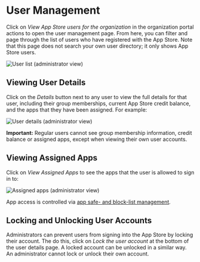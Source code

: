 # User Management

Click on *View App Store users for the organization* in the organization
portal actions to open the user management page. From here, you can
filter and page through the list of users who have registered with the
App Store. Note that this page does not search your own user directory;
it only shows App Store users.

![User list (administrator
view)](/general/orgs/admin/users/admin-users-list.png)

## Viewing User Details

Click on the *Details* button next to any user to view the full details
for that user, including their group memberships, current App Store
credit balance, and the apps that they have been assigned. For example:

![User details (administrator
view)](/general/orgs/admin/users/admin-user-details-other.png)

**Important:** Regular users cannot see group membership information,
credit balance or assigned apps, except when viewing their own user
accounts.

## Viewing Assigned Apps

Click on *View Assigned Apps* to see the apps that the user is allowed
to sign in to:

![Assigned apps (administrator
view)](/general/orgs/admin/users/admin-assigned-apps-user.png)

App access is controlled via [app safe- and block-list
management](/general/organization_user_and_data_management/app_access_management).

## Locking and Unlocking User Accounts

Administrators can prevent users from signing into the App Store by
locking their account. The do this, click on *Lock the user account* at
the bottom of the user details page. A locked account can be unlocked in
a similar way. An administrator cannot lock or unlock their own account.
